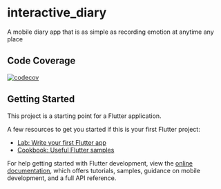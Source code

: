 # interactive_diary

A mobile diary app that is as simple as recording emotion at anytime any place

## Code Coverage
[![codecov](https://codecov.io/gh/suesitran/interactive_diary/branch/dev/graph/badge.svg?token=A5CN9CRXPM)](https://codecov.io/gh/suesitran/interactive_diary)

## Getting Started

This project is a starting point for a Flutter application.

A few resources to get you started if this is your first Flutter project:

- [Lab: Write your first Flutter app](https://docs.flutter.dev/get-started/codelab)
- [Cookbook: Useful Flutter samples](https://docs.flutter.dev/cookbook)

For help getting started with Flutter development, view the
[online documentation](https://docs.flutter.dev/), which offers tutorials,
samples, guidance on mobile development, and a full API reference.

